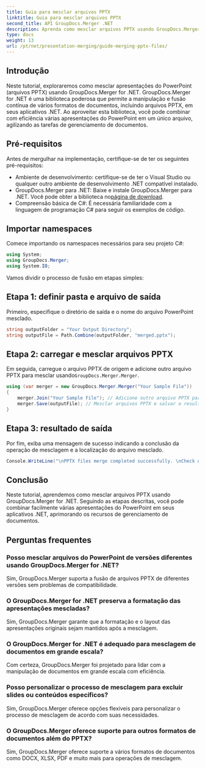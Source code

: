 ```yaml
---
title: Guia para mesclar arquivos PPTX
linktitle: Guia para mesclar arquivos PPTX
second_title: API GroupDocs.Merger .NET
description: Aprenda como mesclar arquivos PPTX usando GroupDocs.Merger for .NET. Simplifique o gerenciamento de documentos com esta poderosa biblioteca .NET.
type: docs
weight: 13
url: /pt/net/presentation-merging/guide-merging-pptx-files/
---
```

## Introdução
Neste tutorial, exploraremos como mesclar apresentações do PowerPoint (arquivos PPTX) usando GroupDocs.Merger for .NET. GroupDocs.Merger for .NET é uma biblioteca poderosa que permite a manipulação e fusão contínua de vários formatos de documentos, incluindo arquivos PPTX, em seus aplicativos .NET. Ao aproveitar esta biblioteca, você pode combinar com eficiência várias apresentações do PowerPoint em um único arquivo, agilizando as tarefas de gerenciamento de documentos.
## Pré-requisitos
Antes de mergulhar na implementação, certifique-se de ter os seguintes pré-requisitos:
- Ambiente de desenvolvimento: certifique-se de ter o Visual Studio ou qualquer outro ambiente de desenvolvimento .NET compatível instalado.
- GroupDocs.Merger para .NET: Baixe e instale GroupDocs.Merger para .NET. Você pode obter a biblioteca no[página de download](https://releases.groupdocs.com/merger/net/).
- Compreensão básica de C#: É necessária familiaridade com a linguagem de programação C# para seguir os exemplos de código.

## Importar namespaces
Comece importando os namespaces necessários para seu projeto C#:
```csharp
using System; 
using GroupDocs.Merger;
using System.IO;
```

Vamos dividir o processo de fusão em etapas simples:
## Etapa 1: definir pasta e arquivo de saída
Primeiro, especifique o diretório de saída e o nome do arquivo PowerPoint mesclado.
```csharp
string outputFolder = "Your Output Directory";
string outputFile = Path.Combine(outputFolder, "merged.pptx");
```
## Etapa 2: carregar e mesclar arquivos PPTX
 Em seguida, carregue o arquivo PPTX de origem e adicione outro arquivo PPTX para mesclar usando`GroupDocs.Merger.Merger`.
```csharp
using (var merger = new GroupDocs.Merger.Merger("Your Sample File"))
{
    merger.Join("Your Sample File"); // Adicione outro arquivo PPTX para mesclar
    merger.Save(outputFile); // Mesclar arquivos PPTX e salvar o resultado
}
```
## Etapa 3: resultado de saída
Por fim, exiba uma mensagem de sucesso indicando a conclusão da operação de mesclagem e a localização do arquivo mesclado.
```csharp
Console.WriteLine("\nPPTX files merge completed successfully. \nCheck output in {0}", outputFolder);
```

## Conclusão
Neste tutorial, aprendemos como mesclar arquivos PPTX usando GroupDocs.Merger for .NET. Seguindo as etapas descritas, você pode combinar facilmente várias apresentações do PowerPoint em seus aplicativos .NET, aprimorando os recursos de gerenciamento de documentos.

## Perguntas frequentes
### Posso mesclar arquivos do PowerPoint de versões diferentes usando GroupDocs.Merger for .NET?
Sim, GroupDocs.Merger suporta a fusão de arquivos PPTX de diferentes versões sem problemas de compatibilidade.
### O GroupDocs.Merger for .NET preserva a formatação das apresentações mescladas?
Sim, GroupDocs.Merger garante que a formatação e o layout das apresentações originais sejam mantidos após a mesclagem.
### O GroupDocs.Merger for .NET é adequado para mesclagem de documentos em grande escala?
Com certeza, GroupDocs.Merger foi projetado para lidar com a manipulação de documentos em grande escala com eficiência.
### Posso personalizar o processo de mesclagem para excluir slides ou conteúdos específicos?
Sim, GroupDocs.Merger oferece opções flexíveis para personalizar o processo de mesclagem de acordo com suas necessidades.
### O GroupDocs.Merger oferece suporte para outros formatos de documentos além do PPTX?
Sim, GroupDocs.Merger oferece suporte a vários formatos de documentos como DOCX, XLSX, PDF e muito mais para operações de mesclagem.